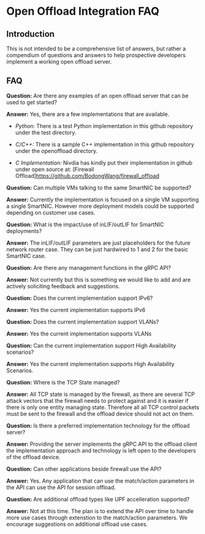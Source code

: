 # Open Offload Integration FAQ

## Introduction
This is not intended to be a comprehensive list of answers, but rather a compendium of questions and answers to help prospective developers implement a working open offload server.

## FAQ

**Question:** Are there any examples of an open offload server that can be used to get started?

**Answer:** Yes, there are a few implementations that are available.

 * *Python:* There is a test Python implementation in this github repository under the test directory.

 * *C/C++:* There is a sample C++ implementation in this github repository under the openoffload directory.

 * *C Implementation:* Nivdia has kindly put their implementation in github under open source at: [Firewall Offload]https://github.com/BodongWang/firewall_offload

**Question:** Can multiple VMs talking to the same SmartNIC be supported?

**Answer:** Currently the implementation is focused on a single VM supporting a single SmartNIC. However more deployment models could be supported depending on customer use cases.

**Question:** What is the impact/use of inLIF/outLIF for SmartNIC deployments?

**Answer:** The inLIF/outLIF parameters are just placeholders for the future network router case. They can be just hardwired to 1 and 2 for the basic SmartNIC case.

**Question:** Are there any management functions in the gRPC API?

**Answer:** Not currently but this is something we would like to add and are actively soliciting feedback and suggestions.

**Question:** Does the current implementation support IPv6?

**Answer:** Yes the current implementation supports IPv6

**Question:** Does the current implementation support VLANs?

**Answer:** Yes the current implementation supports VLANs

**Question:** Can the current implementation support High Availability scenarios?

**Answer:** Yes the current implementation supports High Availability Scenarios.

**Question:** Where is the TCP State managed?

**Answer:** All TCP state is managed by the firewall, as there are several TCP attack vectors that the firewall needs to protect against and it is easier if there is only one entity managing state. Therefore all all TCP control packets must be sent to the firewall and the offload device should not act on them.

**Question:** Is there a preferred implementation technology for the offload server?

**Answer:** Providing the server implements the gRPC API to the offload client the implementation approach and technology is left open to the developers of the offload device.

**Question:** Can other applications beside firewall use the API?

**Answer:** Yes. Any application that can use the match/action parameters in the API can use the API for session offload.

**Question:** Are additional offload types like UPF accelleration supported?

**Answer:** Not at this time. The plan is to extend the API over time to handle more use cases through extenstion to the match/action parameters. We encourage suggestions on additional  offload use cases.
